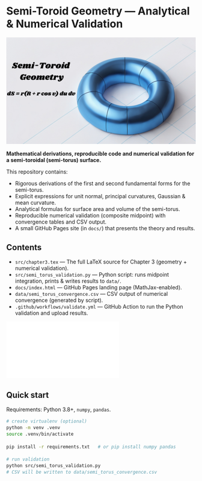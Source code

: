 # Semi-Toroid Geometry — Analytical & Numerical Validation

![Logo](logo.png)


**Mathematical derivations, reproducible code and numerical validation for a semi-toroidal (semi-torus) surface.**

This repository contains:

- Rigorous derivations of the first and second fundamental forms for the semi-torus.
- Explicit expressions for unit normal, principal curvatures, Gaussian & mean curvature.
- Analytical formulas for surface area and volume of the semi-torus.
- Reproducible numerical validation (composite midpoint) with convergence tables and CSV output.
- A small GitHub Pages site (in `docs/`) that presents the theory and results.

## Contents

- `src/chapter3.tex` — The full LaTeX source for Chapter 3 (geometry + numerical validation).
- `src/semi_torus_validation.py` — Python script: runs midpoint integration, prints & writes results to `data/`.
- `docs/index.html` — GitHub Pages landing page (MathJax-enabled).
- `data/semi_torus_convergence.csv` — CSV output of numerical convergence (generated by script).
- `.github/workflows/validate.yml` — GitHub Action to run the Python validation and upload results.

![Logo](toroidal.pdf)


## Quick start

Requirements: Python 3.8+, `numpy`, `pandas`.

```bash
# create virtualenv (optional)
python -m venv .venv
source .venv/bin/activate

pip install -r requirements.txt   # or pip install numpy pandas

# run validation
python src/semi_torus_validation.py
# CSV will be written to data/semi_torus_convergence.csv
